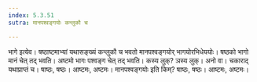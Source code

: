 ```yaml
---
index: 5.3.51
sutra: मानपश्वङ्गयोः कन्लुकौ च

---
```

भागे इत्येव। षष्ठाष्टमाभ्यां यथासङ्ख्यं कन्लुकौ च भवतो मानपश्वङ्गयोर् भागयोरभिधेययोः। षष्ठको भागो मानं चेत् तद् भवति। अष्टमो भागः पश्वङ्ग चेत् तद् भवति। कस्य लुक्? ञस्य लुक्। अनो वा। चकाराद् यथाप्राप्तं च। षाष्ठः, षष्ठः। आष्टमः, अष्टमः। मानपश्वङ्गयोः इति किम्? षाष्ठः, षष्ठः। आष्टमः, अष्टमः।